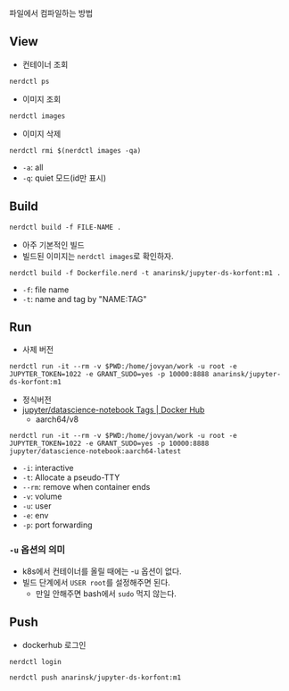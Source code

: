 파일에서 컴파일하는 방법 

## View 

- 컨테이너 조회 
```
nerdctl ps 
```

- 이미지 조회 
```
nerdctl images 
```

- 이미지 삭제 
```
nerdctl rmi $(nerdctl images -qa)
```
- `-a`: all
- `-q`: quiet 모드(id만 표시)


## Build 

```
nerdctl build -f FILE-NAME .
```

- 아주 기본적인 빌드 
- 빌드된 이미지는 `nerdctl images`로 확인하자. 

```
nerdctl build -f Dockerfile.nerd -t anarinsk/jupyter-ds-korfont:m1 .
```
- `-f`: file name 
- `-t`: name and tag by "NAME:TAG"

## Run 

- 사제 버전
```
nerdctl run -it --rm -v $PWD:/home/jovyan/work -u root -e JUPYTER_TOKEN=1022 -e GRANT_SUDO=yes -p 10000:8888 anarinsk/jupyter-ds-korfont:m1
```

- 정식버전
- [jupyter/datascience-notebook Tags | Docker Hub](https://hub.docker.com/r/jupyter/datascience-notebook/tags/)
	- aarch64/v8 

```
nerdctl run -it --rm -v $PWD:/home/jovyan/work -u root -e JUPYTER_TOKEN=1022 -e GRANT_SUDO=yes -p 10000:8888 jupyter/datascience-notebook:aarch64-latest
```

- `-i`: interactive
- `-t`: Allocate a pseudo-TTY
- `--rm`: remove when container ends 
- `-v`: volume 
- `-u`: user 
- `-e`: env 
- `-p`: port forwarding 

### `-u` 옵션의 의미 
- k8s에서 컨테이너를 올릴 때에는 -u 옵션이 없다. 
- 빌드 단계에서 `USER root`를 설정해주면 된다. 
	- 만일 안해주면 bash에서 `sudo` 먹지 않는다. 

## Push 

- dockerhub 로그인 
```
nerdctl login 
```

```
nerdctl push anarinsk/jupyter-ds-korfont:m1
```